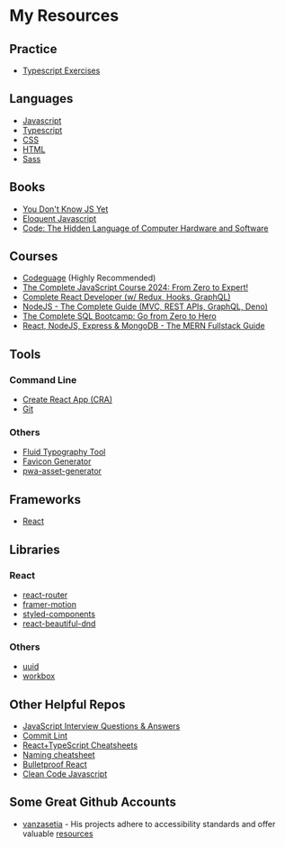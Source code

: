 # My Resources

## Practice

- [Typescript Exercises](https://typescript-exercises.github.io/)

## Languages

- [Javascript](https://developer.mozilla.org/en-US/docs/Web/JavaScript)
- [Typescript](https://www.typescriptlang.org/docs/)
- [CSS](https://developer.mozilla.org/en-US/docs/Web/CSS)
- [HTML](https://developer.mozilla.org/en-US/docs/Learn/Getting_started_with_the_web/HTML_basics)
- [Sass](https://sass-lang.com/documentation/)

## Books

- [You Don't Know JS Yet](https://github.com/getify/You-Dont-Know-JS?tab=readme-ov-file)
- [Eloquent Javascript](https://eloquentjavascript.net/)
- [Code: The Hidden Language of Computer Hardware and Software](https://www.amazon.com/Code-Language-Computer-Hardware-Software/dp/0735611319)

## Courses

- [Codeguage](https://www.codeguage.com/) (Highly Recommended)
- [The Complete JavaScript Course 2024: From Zero to Expert!](https://www.udemy.com/course/the-complete-javascript-course/)
- [Complete React Developer (w/ Redux, Hooks, GraphQL)](https://www.udemy.com/course/complete-react-developer-zero-to-mastery/)
- [NodeJS - The Complete Guide (MVC, REST APIs, GraphQL, Deno)]()
- [The Complete SQL Bootcamp: Go from Zero to Hero](https://www.udemy.com/course/the-complete-sql-bootcamp/)
- [React, NodeJS, Express & MongoDB - The MERN Fullstack Guide](https://www.udemy.com/course/react-nodejs-express-mongodb-the-mern-fullstack-guide/)

## Tools

### Command Line

- [Create React App (CRA)](https://create-react-app.dev/)
- [Git](https://git-scm.com/book/en/v2/Getting-Started-The-Command-Line)

### Others 

- [Fluid Typography Tool](https://fluidtypography.com/)
- [Favicon Generator](https://realfavicongenerator.net/)
- [pwa-asset-generator](https://github.com/elegantapp/pwa-asset-generator)

## Frameworks

- [React](https://react.dev/)

## Libraries

### React

- [react-router](https://reactrouter.com/en/main)
- [framer-motion](https://www.framer.com/motion/animation/)
- [styled-components](https://styled-components.com/)
- [react-beautiful-dnd](https://github.com/atlassian/react-beautiful-dnd)

### Others 

- [uuid](https://github.com/uuidjs/uuid)
- [workbox](https://github.com/GoogleChrome/workbox)

## Other Helpful Repos

- [JavaScript Interview Questions & Answers](https://github.com/sudheerj/javascript-interview-questions)
- [Commit Lint](https://github.com/conventional-changelog/commitlint)
- [React+TypeScript Cheatsheets](https://github.com/typescript-cheatsheets/react)
- [Naming cheatsheet](https://github.com/kettanaito/naming-cheatsheet)
- [Bulletproof React](https://github.com/alan2207/bulletproof-react)
- [Clean Code Javascript](https://github.com/ryanmcdermott/clean-code-javascript)
## Some Great Github Accounts

- [vanzasetia](https://github.com/vanzasetia) -
His projects adhere to accessibility standards and offer valuable [resources](https://github.com/vanzasetia/officelite-coming-soon-site/blob/main/docs/README.md)
